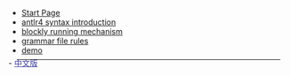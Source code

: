 - [Start Page](en/README.md)  
- [antlr4 syntax introduction](en/antlr4.md)
- [blockly running mechanism](en/blockly.md)
- [grammar file rules](en/grammerFile.md)
- [demo](en/demo.md)

<hr style="border: none;border-bottom: 1px solid #eee;margin:-6px 15px">
- <a href="#/README" style="color:navy;opacity: 0.75;">中文版</a>
